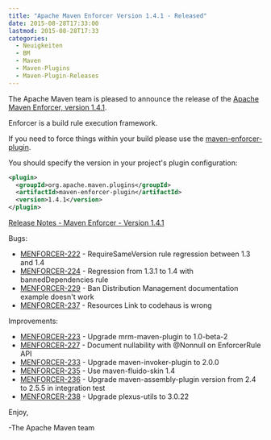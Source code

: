 ```yaml
---
title: "Apache Maven Enforcer Version 1.4.1 - Released"
date: 2015-08-28T17:33:00
lastmod: 2015-08-28T17:33
categories:
  - Neuigkeiten
  - BM
  - Maven
  - Maven-Plugins
  - Maven-Plugin-Releases
---
```

The Apache Maven team is pleased to announce the release of the 
[Apache Maven Enforcer, version 1.4.1](http://maven.apache.org/enforcer).

Enforcer is a build rule execution framework.

If you need to force things within your build please use the 
[maven-enforcer-plugin](http://maven.apache.org/enforcer/maven-enforcer-plugin/).

You should specify the version in your project's plugin configuration:

```xml
<plugin>
  <groupId>org.apache.maven.plugins</groupId>
  <artifactId>maven-enforcer-plugin</artifactId>
  <version>1.4.1</version>
</plugin>
```

<!-- more -->

[Release Notes - Maven Enforcer - Version 1.4.1](https://issues.apache.org/jira/secure/ReleaseNote.jspa?projectId=12317520&version=12330766)

Bugs:

 * [MENFORCER-222](https://issues.apache.org/jira/browse/MENFORCER-222) - RequireSameVersion rule regression between 1.3 and 1.4
 * [MENFORCER-224](https://issues.apache.org/jira/browse/MENFORCER-224) - Regression from 1.3.1 to 1.4 with bannedDependencies rule
 * [MENFORCER-229](https://issues.apache.org/jira/browse/MENFORCER-229) - Ban Distribution Management documentation example doesn't work
 * [MENFORCER-237](https://issues.apache.org/jira/browse/MENFORCER-237) - Resources Link to codehaus is wrong

Improvements:

 * [MENFORCER-223](https://issues.apache.org/jira/browse/MENFORCER-223) - Upgrade mrm-maven-plugin to 1.0-beta-2
 * [MENFORCER-227](https://issues.apache.org/jira/browse/MENFORCER-227) - Document nullability with @Nonnull on EnforcerRule API
 * [MENFORCER-233](https://issues.apache.org/jira/browse/MENFORCER-233) - Upgrade maven-invoker-plugin to 2.0.0
 * [MENFORCER-235](https://issues.apache.org/jira/browse/MENFORCER-235) - Use maven-fluido-skin 1.4
 * [MENFORCER-236](https://issues.apache.org/jira/browse/MENFORCER-236) - Upgrade maven-assembly-plugin version from 2.4 to 2.5.5 in integration test
 * [MENFORCER-238](https://issues.apache.org/jira/browse/MENFORCER-238) - Upgrade plexus-utils to 3.0.22

Enjoy,

-The Apache Maven team
